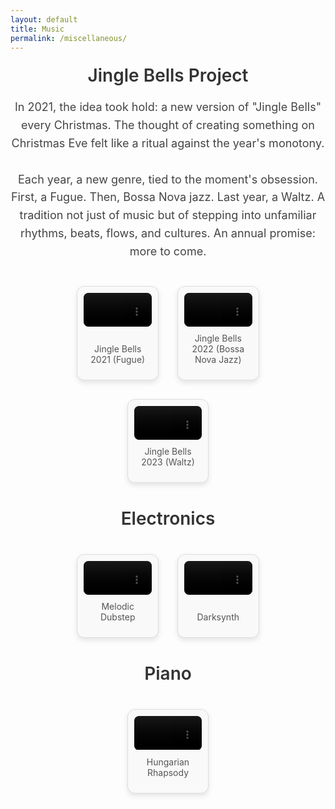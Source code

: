 ```yaml
---
layout: default
title: Music
permalink: /miscellaneous/
---
```


<div style="text-align: center;">
  <h2 style="font-size: 28px; font-weight: 600; margin: 20px auto; color: #333;">Jingle Bells Project</h2>
  <p style="font-size: 18px; line-height: 1.6; color: #444; max-width: 700px; margin: 0 auto;">
    In 2021, the idea took hold: a new version of "Jingle Bells" every Christmas. The thought of creating something on Christmas Eve felt like a ritual against the year's monotony.<br><br>
    Each year, a new genre, tied to the moment's obsession. First, a Fugue. Then, Bossa Nova jazz. Last year, a Waltz. A tradition not just of music but of stepping into unfamiliar rhythms, beats, flows, and cultures. An annual promise: more to come.
  </p>
</div>

<div style="width: 85%; margin: 40px auto; display: flex; flex-wrap: wrap; justify-content: center; gap: 30px;">
  <!-- Video 1 -->
  <div style="flex: 0 0 calc(30% - 20px); background: #f9f9f9; border: 1px solid #ddd; border-radius: 12px; padding: 10px; box-shadow: 0 4px 8px rgba(0, 0, 0, 0.1); display: flex; flex-direction: column; justify-content: space-between; align-items: center;">
    <video width="100%" controls style="border: none; border-radius: 8px;">
      <source src="https://www.dropbox.com/scl/fi/czcth4psvu9l4gf43l7nu/jinglebells2021.mp4?rlkey=3nr2grnr5ds7drk1g1ev2anbd&st=19amcud0&raw=1" type="video/mp4">
      Your browser does not support the video tag.
    </video>
    <p style="font-size: 14px; color: #555; margin-top: 10px; text-align: center;">Jingle Bells 2021 (Fugue)</p>
  </div>

  <!-- Video 2 -->
  <div style="flex: 0 0 calc(30% - 20px); background: #f9f9f9; border: 1px solid #ddd; border-radius: 12px; padding: 10px; box-shadow: 0 4px 8px rgba(0, 0, 0, 0.1); display: flex; flex-direction: column; justify-content: space-between; align-items: center;">
    <video width="100%" controls style="border: none; border-radius: 8px;">
      <source src="https://www.dropbox.com/scl/fi/q3ofsu8dog3t31mwbq0nq/2022-Jingle-Bells.mp4?rlkey=849qhdc7jhfn18sehbli418dx&st=6b10w0s8&raw=1" type="video/mp4">
      Your browser does not support the video tag.
    </video>
    <p style="font-size: 14px; color: #555; margin-top: 10px; text-align: center;">Jingle Bells 2022 (Bossa Nova Jazz)</p>
  </div>

  <!-- Video 3 -->
  <div style="flex: 0 0 calc(30% - 20px); background: #f9f9f9; border: 1px solid #ddd; border-radius: 12px; padding: 10px; box-shadow: 0 4px 8px rgba(0, 0, 0, 0.1); display: flex; flex-direction: column; justify-content: space-between; align-items: center;">
    <video width="100%" controls style="border: none; border-radius: 8px;">
      <source src="https://www.dropbox.com/scl/fi/s64sesp5iz6oslgdscwln/Jingle-Bells-2023.mp4?rlkey=lwicc6aujx1b7niwh3osfdx8d&st=o56pbclo&raw=1" type="video/mp4">
      Your browser does not support the video tag.
    </video>
    <p style="font-size: 14px; color: #555; margin-top: 10px; text-align: center;">Jingle Bells 2023 (Waltz)</p>
  </div>
</div>

<div style="text-align: center; margin: 40px auto;">
  <h2 style="font-size: 28px; font-weight: 600; margin: 20px auto; color: #333;">Electronics</h2>
  <div style="width: 85%; margin: 40px auto; display: flex; flex-wrap: wrap; justify-content: center; gap: 30px;">
    <!-- Video 4 -->
    <div style="flex: 0 0 calc(30% - 20px); background: #f9f9f9; border: 1px solid #ddd; border-radius: 12px; padding: 10px; box-shadow: 0 4px 8px rgba(0, 0, 0, 0.1); display: flex; flex-direction: column; justify-content: space-between; align-items: center;">
      <video width="100%" controls style="border: none; border-radius: 8px;">
        <source src="https://www.dropbox.com/scl/fi/9ee52b76sj6i08ilcbn73/melodic-dubstep.mp4?rlkey=8jkckkk31qildkf1cq78krwiu&st=n8s08hz0&raw=1" type="video/mp4">
        Your browser does not support the video tag.
      </video>
      <p style="font-size: 14px; color: #555; margin-top: 10px; text-align: center;">Melodic Dubstep</p>
    </div>

  <!-- Video 5 -->
  <div style="flex: 0 0 calc(30% - 20px); background: #f9f9f9; border: 1px solid #ddd; border-radius: 12px; padding: 10px; box-shadow: 0 4px 8px rgba(0, 0, 0, 0.1); display: flex; flex-direction: column; justify-content: space-between; align-items: center;">
      <video width="100%" controls style="border: none; border-radius: 8px;">
        <source src="https://www.dropbox.com/scl/fi/r5yqfowtnoqmfhbfkxhc1/darksynth.mp4?rlkey=s6r9vrlscn1v0uaocjon6bq5a&st=cc6yuz1t&raw=1" type="video/mp4">
        Your browser does not support the video tag.
      </video>
      <p style="font-size: 14px; color: #555; margin-top: 10px; text-align: center;">Darksynth</p>
    </div>
  </div>
</div>

<div style="text-align: center; margin: 40px auto;">
  <h2 style="font-size: 28px; font-weight: 600; margin: 20px auto; color: #333;">Piano</h2>
  <div style="width: 85%; margin: 40px auto; display: flex; flex-wrap: wrap; justify-content: center; gap: 30px;">
    <!-- Video 6 -->
    <div style="flex: 0 0 calc(30% - 20px); background: #f9f9f9; border: 1px solid #ddd; border-radius: 12px; padding: 10px; box-shadow: 0 4px 8px rgba(0, 0, 0, 0.1); display: flex; flex-direction: column; justify-content: space-between; align-items: center;">
      <video width="100%" controls style="border: none; border-radius: 8px;">
        <source src="https://www.dropbox.com/scl/fi/hgqka6aot9vsi3or1wizk/Hungarian-Rhapsody.mp4?rlkey=28xzpgbnk6xvnzrf605t9bfuu&st=5s4w9hy3&raw=1" type="video/mp4">
        Your browser does not support the video tag.
      </video>
      <p style="font-size: 14px; color: #555; margin-top: 10px; text-align: center;">Hungarian Rhapsody</p>
    </div>
  </div>
</div>

